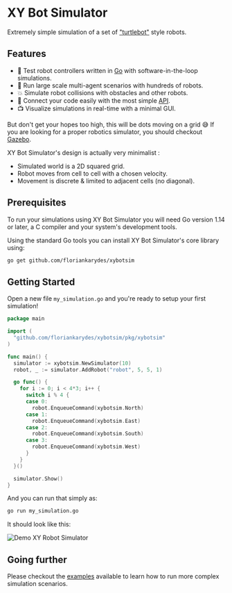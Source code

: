 # XY Bot Simulator

Extremely simple simulation of a set of ["turtlebot"](https://www.turtlebot.com) style robots.

## Features

- 🤖 Test robot controllers written in [Go](https://go.dev) with software-in-the-loop simulations.
- 💯 Run large scale multi-agent scenarios with hundreds of robots.
- 💥 Simulate robot collisions with obstacles and other robots.
- 📘 Connect your code easily with the most simple [API](#getting-started).
- 📺 Visualize simulations in real-time with a minimal GUI.

But don't get your hopes too high, this will be dots moving on a grid 😅 If you are looking for a proper robotics simulator, you should checkout [Gazebo](https://gazebosim.org/home).

XY Bot Simulator's design is actually very minimalist :

- Simulated world is a 2D squared grid.
- Robot moves from cell to cell with a chosen velocity.
- Movement is discrete & limited to adjacent cells (no diagonal).

## Prerequisites

To run your simulations using XY Bot Simulator you will need Go version 1.14 or later, a C compiler and your system's development tools.

Using the standard Go tools you can install XY Bot Simulator's core library using:

```bash
go get github.com/floriankarydes/xybotsim
```

## Getting Started

Open a new file `my_simulation.go` and you're ready to setup your first simulation!

```go
package main

import (
  "github.com/floriankarydes/xybotsim/pkg/xybotsim"
)

func main() {
  simulator := xybotsim.NewSimulator(10)
  robot, _ := simulator.AddRobot("robot", 5, 5, 1)

  go func() {
    for i := 0; i < 4*3; i++ {
      switch i % 4 {
      case 0:
        robot.EnqueueCommand(xybotsim.North)
      case 1:
        robot.EnqueueCommand(xybotsim.East)
      case 2:
        robot.EnqueueCommand(xybotsim.South)
      case 3:
        robot.EnqueueCommand(xybotsim.West)
      }
    }
  }()

  simulator.Show()
}
```

And you can run that simply as:

```bash
go run my_simulation.go
```

It should look like this:

![Demo XY Robot Simulator](https://gifs.com/gif/xy-robot-simulator-RlJn8q)

## Going further

Please checkout the [examples](examples) available to learn how to run more complex simulation scenarios.
